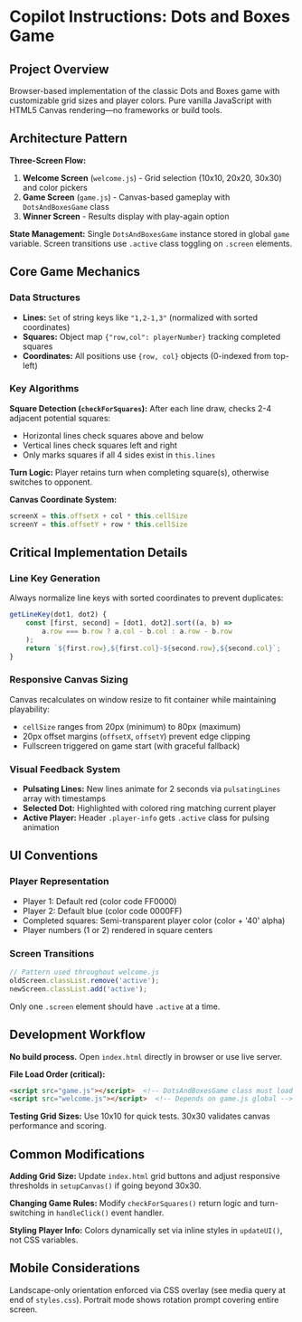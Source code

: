 # Copilot Instructions: Dots and Boxes Game

## Project Overview
Browser-based implementation of the classic Dots and Boxes game with customizable grid sizes and player colors. Pure vanilla JavaScript with HTML5 Canvas rendering—no frameworks or build tools.

## Architecture Pattern

**Three-Screen Flow:**
1. **Welcome Screen** (`welcome.js`) - Grid selection (10x10, 20x20, 30x30) and color pickers
2. **Game Screen** (`game.js`) - Canvas-based gameplay with `DotsAndBoxesGame` class
3. **Winner Screen** - Results display with play-again option

**State Management:** Single `DotsAndBoxesGame` instance stored in global `game` variable. Screen transitions use `.active` class toggling on `.screen` elements.

## Core Game Mechanics

### Data Structures
- **Lines:** `Set` of string keys like `"1,2-1,3"` (normalized with sorted coordinates)
- **Squares:** Object map `{"row,col": playerNumber}` tracking completed squares
- **Coordinates:** All positions use `{row, col}` objects (0-indexed from top-left)

### Key Algorithms
**Square Detection (`checkForSquares`):** After each line draw, checks 2-4 adjacent potential squares:
- Horizontal lines check squares above and below
- Vertical lines check squares left and right
- Only marks squares if all 4 sides exist in `this.lines`

**Turn Logic:** Player retains turn when completing square(s), otherwise switches to opponent.

**Canvas Coordinate System:**
```javascript
screenX = this.offsetX + col * this.cellSize
screenY = this.offsetY + row * this.cellSize
```

## Critical Implementation Details

### Line Key Generation
Always normalize line keys with sorted coordinates to prevent duplicates:
```javascript
getLineKey(dot1, dot2) {
    const [first, second] = [dot1, dot2].sort((a, b) =>
        a.row === b.row ? a.col - b.col : a.row - b.row
    );
    return `${first.row},${first.col}-${second.row},${second.col}`;
}
```

### Responsive Canvas Sizing
Canvas recalculates on window resize to fit container while maintaining playability:
- `cellSize` ranges from 20px (minimum) to 80px (maximum)
- 20px offset margins (`offsetX`, `offsetY`) prevent edge clipping
- Fullscreen triggered on game start (with graceful fallback)

### Visual Feedback System
- **Pulsating Lines:** New lines animate for 2 seconds via `pulsatingLines` array with timestamps
- **Selected Dot:** Highlighted with colored ring matching current player
- **Active Player:** Header `.player-info` gets `.active` class for pulsing animation

## UI Conventions

### Player Representation
- Player 1: Default red (color code FF0000)
- Player 2: Default blue (color code 0000FF)
- Completed squares: Semi-transparent player color (color + '40' alpha)
- Player numbers (1 or 2) rendered in square centers

### Screen Transitions
```javascript
// Pattern used throughout welcome.js
oldScreen.classList.remove('active');
newScreen.classList.add('active');
```
Only one `.screen` element should have `.active` at a time.

## Development Workflow

**No build process.** Open `index.html` directly in browser or use live server.

**File Load Order (critical):**
```html
<script src="game.js"></script>  <!-- DotsAndBoxesGame class must load first -->
<script src="welcome.js"></script>  <!-- Depends on game.js global -->
```

**Testing Grid Sizes:** Use 10x10 for quick tests. 30x30 validates canvas performance and scoring.

## Common Modifications

**Adding Grid Size:** Update `index.html` grid buttons and adjust responsive thresholds in `setupCanvas()` if going beyond 30x30.

**Changing Game Rules:** Modify `checkForSquares()` return logic and turn-switching in `handleClick()` event handler.

**Styling Player Info:** Colors dynamically set via inline styles in `updateUI()`, not CSS variables.

## Mobile Considerations

Landscape-only orientation enforced via CSS overlay (see media query at end of `styles.css`). Portrait mode shows rotation prompt covering entire screen.
